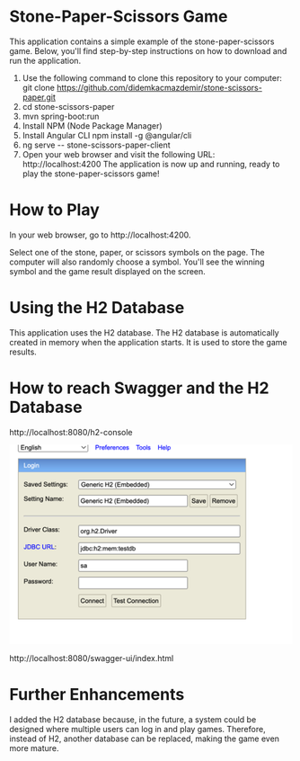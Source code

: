 # Stone-Paper-Scissors Game 
This application contains a simple example of the stone-paper-scissors game. Below, you'll find step-by-step instructions on how to download and run the application.
1. Use the following command to clone this repository to your computer:
git clone https://github.com/didemkacmazdemir/stone-scissors-paper.git
2. cd stone-scissors-paper
3. mvn spring-boot:run
4. Install NPM (Node Package Manager)
5. Install Angular CLI
   npm install -g @angular/cli
6. ng serve -- stone-scissors-paper-client
7. Open your web browser and visit the following URL: http://localhost:4200
   The application is now up and running, ready to play the stone-paper-scissors game!

# How to Play
In your web browser, go to http://localhost:4200.

Select one of the stone, paper, or scissors symbols on the page. The computer will also randomly choose a symbol.
You'll see the winning symbol and the game result displayed on the screen.

# Using the H2 Database
This application uses the H2 database. The H2 database is automatically created in memory when the application starts. It is used to store the game results.

# How to reach Swagger and the H2 Database
http://localhost:8080/h2-console

![img.png](img.png)

http://localhost:8080/swagger-ui/index.html

# Further Enhancements
I added the H2 database because, in the future, a system could be designed where multiple users can log in and play games. Therefore, instead of H2, another database can be replaced, making the game even more mature.



